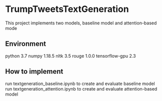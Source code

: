 # TrumpTweetsTextGeneration
This project implements two models, baseline model and attention-based mode

## Environment
python          3.7
numpy           1.18.5
nltk            3.5
rouge           1.0.0
tensorflow-gpu  2.3

## How to implement
run textgeneration_baseline.ipynb to create and evaluate baseline model
run textgeneration_attention.ipynb to create and evaluate attention-based model
